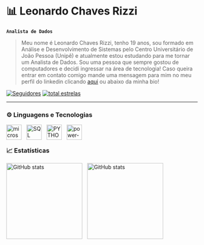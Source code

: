 # 📊 Leonardo Chaves Rizzi

**`Analista de Dados`**

> Meu nome é Leonardo Chaves Rizzi, tenho 19 anos, sou formado em Análise e Desenvolvimento de Sistemas pelo Centro Universitário de João Pessoa (Unipê) e atualmente estou estudando para me tornar um Analista de Dados. Sou uma pessoa que sempre gostou de computadores e decidi ingressar na área de tecnologia! Caso queira entrar em contato comigo mande uma mensagem para mim no meu perfil do linkedin clicando [aqui](https://www.linkedin.com/in/leonardo-chaves-rizzi-2b828b263/) ou abaixo da minha bio!

   <p align="left">  
      <a href="https://github.com/leonardocrizzi?tab=followers">
         <img alt="Seguidores" title="Me siga no Github" src="https://custom-icon-badges.demolab.com/github/followers/leonardocrizzi?color=444444&labelColor=151515&style=for-the-badge&logo=github&label=seguidores&logoColor=white"/></a>
      <a href="https://github.com/leonardocrizzi?tab=repositories&sort=stargazers">
         <img alt="total estrelas" title="Total de estrelas no GitHub" src="https://custom-icon-badges.demolab.com/github/stars/leonardocrizzi?color=51cb81&style=for-the-badge&labelColor=25be62&logo=star&label=estrelas"/></a>
   </p>

---

### ⚙️ Linguagens e Tecnologias

<img 
  align="left"
  title="EXCEL"
  style="padding-right: 10px" 
  width="40" 
  height="40" 
  src="https://img.icons8.com/color/48/microsoft-excel-2019--v1.png" alt="microsoft-excel-2019--v1"
/>
<img
  align="left"
  alt="SQL"
  title="SQL"
  width="40px"
  style="padding-right: 10px;"
  src="https://cdn.jsdelivr.net/gh/devicons/devicon@latest/icons/azuresqldatabase/azuresqldatabase-original.svg" 
/>
<img
  align="left"
  alt="PYTHON"
  title="PYTHON"
  width="40px"
  style="padding-right: 10px;"
  src="https://cdn.jsdelivr.net/gh/devicons/devicon@latest/icons/python/python-original.svg" 
/>
<img 
  align="left" 
  title="POWER BI"
  style="padding-right: 10px"
  width="40" 
  height="40" 
  src="https://img.icons8.com/color/48/power-bi-2021.png" alt="power-bi-2021"
/>

<br/>
<br/>

### 📈 Estatísticas

<img
  align="left"
  alt="GitHub stats"
  height="200"
  style="padding-right: 10px"
  src="https://github-readme-stats.vercel.app/api?username=leonardocrizzi&show_icons=true&theme=dark&include_all_commits=true&locale=pt-br"
/>

<img
  align="left"
  alt="GitHub stats"
  height="200"
  style="padding-right: 10px"
  src="https://github-readme-stats.vercel.app/api/top-langs/?username=leonardocrizzi&theme=dark&custom_title=Tecnologias&layout=compact"
/>

